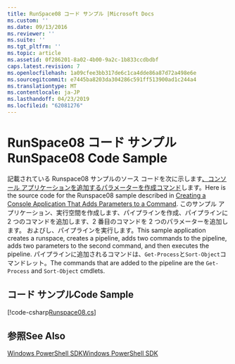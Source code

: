 ```yaml
---
title: RunSpace08 コード サンプル |Microsoft Docs
ms.custom: ''
ms.date: 09/13/2016
ms.reviewer: ''
ms.suite: ''
ms.tgt_pltfrm: ''
ms.topic: article
ms.assetid: 0f286201-8a02-4b00-9a2c-1b833ccdbdbf
caps.latest.revision: 7
ms.openlocfilehash: 1a09cfee3bb317de6c1ca4dde86a87d72a498e6e
ms.sourcegitcommit: e7445ba8203da304286c591ff513900ad1c244a4
ms.translationtype: MT
ms.contentlocale: ja-JP
ms.lasthandoff: 04/23/2019
ms.locfileid: "62081276"
---
```

# <a name="runspace08-code-sample"></a><span data-ttu-id="d6b99-102">RunSpace08 コード サンプル</span><span class="sxs-lookup"><span data-stu-id="d6b99-102">RunSpace08 Code Sample</span></span>

<span data-ttu-id="d6b99-103">記載されている Runspace08 サンプルのソース コードを次に示します[、コンソール アプリケーションを追加するパラメーターを作成コマンド](http://msdn.microsoft.com/en-us/848b2b46-60f1-4a86-b448-cfc7c0cccfba)します。</span><span class="sxs-lookup"><span data-stu-id="d6b99-103">Here is the source code for the Runspace08 sample described in [Creating a Console Application That Adds Parameters to a Command](http://msdn.microsoft.com/en-us/848b2b46-60f1-4a86-b448-cfc7c0cccfba).</span></span> <span data-ttu-id="d6b99-104">このサンプル アプリケーション、実行空間を作成します、パイプラインを作成、パイプラインに 2 つのコマンドを追加します、2 番目のコマンドを 2 つのパラメーターを追加します。 およびし、パイプラインを実行します。</span><span class="sxs-lookup"><span data-stu-id="d6b99-104">This sample application creates a runspace, creates a pipeline, adds two commands to the pipeline, adds two parameters to the second command, and then executes the pipeline.</span></span> <span data-ttu-id="d6b99-105">パイプラインに追加されるコマンドは、`Get-Process`と`Sort-Object`コマンドレット。</span><span class="sxs-lookup"><span data-stu-id="d6b99-105">The commands that are added to the pipeline are the `Get-Process` and `Sort-Object` cmdlets.</span></span>

## <a name="code-sample"></a><span data-ttu-id="d6b99-106">コード サンプル</span><span class="sxs-lookup"><span data-stu-id="d6b99-106">Code Sample</span></span>

[!code-csharp[Runspace08.cs](../../powershell-sdk-samples/SDK-2.0/csharp/Runspace08/Runspace08.cs#L11-L86 "Runspace08.cs")]

## <a name="see-also"></a><span data-ttu-id="d6b99-107">参照</span><span class="sxs-lookup"><span data-stu-id="d6b99-107">See Also</span></span>

[<span data-ttu-id="d6b99-108">Windows PowerShell SDK</span><span class="sxs-lookup"><span data-stu-id="d6b99-108">Windows PowerShell SDK</span></span>](../windows-powershell-reference.md)
